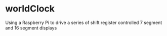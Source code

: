 # worldClock
Using a Raspberry Pi to drive a series of shift register controlled 7 segment and 16 segment displays
